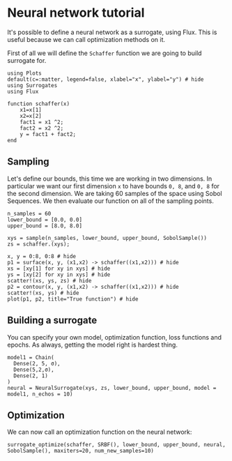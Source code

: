 # Neural network tutorial

It's possible to define a neural network as a surrogate, using Flux.
This is useful because we can call optimization methods on it.

First of all we will define the `Schaffer` function we are going to build surrogate for.

```@example Neural_surrogate
using Plots
default(c=:matter, legend=false, xlabel="x", ylabel="y") # hide
using Surrogates
using Flux

function schaffer(x)
    x1=x[1]
    x2=x[2]
    fact1 = x1 ^2;
    fact2 = x2 ^2;
    y = fact1 + fact2;
end
```


## Sampling

Let's define our bounds, this time we are working in two dimensions. In particular we want our first dimension `x` to have bounds `0, 8`, and `0, 8` for the second dimension. We are taking 60 samples of the space using Sobol Sequences. We then evaluate our function on all of the sampling points.

```@example Neural_surrogate
n_samples = 60
lower_bound = [0.0, 0.0]
upper_bound = [8.0, 8.0]

xys = sample(n_samples, lower_bound, upper_bound, SobolSample())
zs = schaffer.(xys);
```

```@example Neural_surrogate
x, y = 0:8, 0:8 # hide
p1 = surface(x, y, (x1,x2) -> schaffer((x1,x2))) # hide
xs = [xy[1] for xy in xys] # hide
ys = [xy[2] for xy in xys] # hide
scatter!(xs, ys, zs) # hide
p2 = contour(x, y, (x1,x2) -> schaffer((x1,x2))) # hide
scatter!(xs, ys) # hide
plot(p1, p2, title="True function") # hide
```


## Building a surrogate
You can specify your own model, optimization function, loss functions and epochs.
As always, getting the model right is hardest thing.

```@example Neural_surrogate
model1 = Chain(
  Dense(2, 5, σ),
  Dense(5,2,σ),
  Dense(2, 1)
)
neural = NeuralSurrogate(xys, zs, lower_bound, upper_bound, model = model1, n_echos = 10)
```

## Optimization
We can now call an optimization function on the neural network:
```@example Neural_surrogate
surrogate_optimize(schaffer, SRBF(), lower_bound, upper_bound, neural, SobolSample(), maxiters=20, num_new_samples=10)
```
